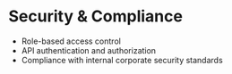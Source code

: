 # Security & Compliance

- Role-based access control
- API authentication and authorization
- Compliance with internal corporate security standards
